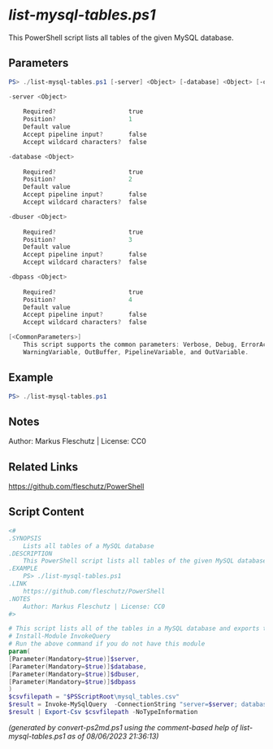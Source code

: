 *list-mysql-tables.ps1*
================

This PowerShell script lists all tables of the given MySQL database.

Parameters
----------
```powershell
PS> ./list-mysql-tables.ps1 [-server] <Object> [-database] <Object> [-dbuser] <Object> [-dbpass] <Object> [<CommonParameters>]

-server <Object>
    
    Required?                    true
    Position?                    1
    Default value                
    Accept pipeline input?       false
    Accept wildcard characters?  false

-database <Object>
    
    Required?                    true
    Position?                    2
    Default value                
    Accept pipeline input?       false
    Accept wildcard characters?  false

-dbuser <Object>
    
    Required?                    true
    Position?                    3
    Default value                
    Accept pipeline input?       false
    Accept wildcard characters?  false

-dbpass <Object>
    
    Required?                    true
    Position?                    4
    Default value                
    Accept pipeline input?       false
    Accept wildcard characters?  false

[<CommonParameters>]
    This script supports the common parameters: Verbose, Debug, ErrorAction, ErrorVariable, WarningAction, 
    WarningVariable, OutBuffer, PipelineVariable, and OutVariable.
```

Example
-------
```powershell
PS> ./list-mysql-tables.ps1

```

Notes
-----
Author: Markus Fleschutz | License: CC0

Related Links
-------------
https://github.com/fleschutz/PowerShell

Script Content
--------------
```powershell
<#
.SYNOPSIS
	Lists all tables of a MySQL database 
.DESCRIPTION
	This PowerShell script lists all tables of the given MySQL database.
.EXAMPLE
	PS> ./list-mysql-tables.ps1
.LINK
	https://github.com/fleschutz/PowerShell
.NOTES
	Author: Markus Fleschutz | License: CC0
#>

# This script lists all of the tables in a MySQL database and exports the list as a CSV
# Install-Module InvokeQuery
# Run the above command if you do not have this module
param(
[Parameter(Mandatory=$true)]$server,
[Parameter(Mandatory=$true)]$database,
[Parameter(Mandatory=$true)]$dbuser,
[Parameter(Mandatory=$true)]$dbpass
)
$csvfilepath = "$PSScriptRoot\mysql_tables.csv"
$result = Invoke-MySqlQuery  -ConnectionString "server=$server; database=$database; user=$dbuser; password=$dbpass; pooling = false; convert zero datetime=True" -Sql "SHOW TABLES" -CommandTimeout 10000
$result | Export-Csv $csvfilepath -NoTypeInformation
```

*(generated by convert-ps2md.ps1 using the comment-based help of list-mysql-tables.ps1 as of 08/06/2023 21:36:13)*
